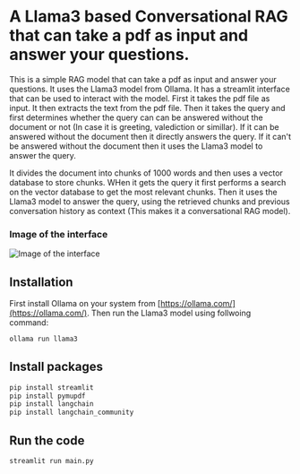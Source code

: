 # A Llama3 based Conversational RAG that can take a pdf as input and answer your questions.

This is a simple RAG model that can take a pdf as input and answer your questions. It uses the Llama3 model from Ollama. It has a streamlit interface that can be used to interact with the model. First it takes the pdf file as input. It then extracts the text from the pdf file. Then it takes the query and first determines whether the query can can be answered without the document or not (In case it is greeting, valediction or simillar). If it can be answered without the document then it directly answers the query. If it can't be answered without the document then it uses the Llama3 model to answer the query.

It divides the document into chunks of 1000 words and then uses a vector database to store chunks. WHen it gets the query it first performs a search on the vector database to get the most relevant chunks. Then it uses the Llama3 model to answer the query, using the retrieved chunks and previous conversation history as context (This makes  it a conversational RAG model).

### Image of the interface
![Image of the interface](https://github.com/Shlok-Jain/RAG-based-pdf-question-answer/image.png?raw=true)

## Installation
First install Ollama on your system from [https://ollama.com/](https://ollama.com/).
Then run the Llama3 model using follwoing command:
```bash
ollama run llama3
```

## Install packages
```bash
pip install streamlit
pip install pymupdf
pip install langchain
pip install langchain_community
```

## Run the code
```bash
streamlit run main.py
```